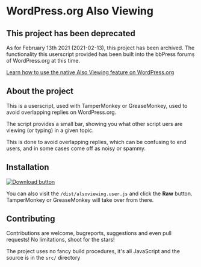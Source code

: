 # WordPress.org Also Viewing

## This project has been deprecated

As for February 13th 2021 (2021-02-13), this project has been archived. The functionality this userscript provided has been built into the bbPress forums of WordPress.org at this time.

[Learn how to use the native Also Viewing feature on WordPress.org](https://make.wordpress.org/support/handbook/appendix/helpful-tools/#avoiding-overlapping-replies)

## About the project

This is a userscript, used with TamperMonkey or GreaseMonkey, used to avoid overlapping replies on WordPress.org.

The script provides a small bar, showing you what other script uers are viewing (or typing) in a given topic.

This is done to avoid overlapping replies, which can be confusing to end users, and in some cases come off as noisy or spammy.


## Installation

[![Download button](https://img.shields.io/badge/Install-UserScript-green)](https://github.com/wporg-support/also-viewing/raw/master/dist/alsoviewing.user.js)

You can also visit the `/dist/alsoviewing.user.js` and click the **Raw** button. TamperMonkey or GreaseMonkey will take over from there.

## Contributing

Contributions are welcome, bugreports, suggestions and even pull requests! No limitations, shoot for the stars!

The project uses no fancy build procedures, it's all JavaScript and the source is in the `src/` directory
